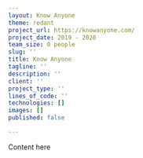 ```yaml
---
layout: Know Anyone
theme: redant
project_url: https://knowanyone.com/
project_date: 2019 - 2020
team_size: 0 people
slug: ''
title: Know Anyone
tagline: ''
description: ''
client: ''
project_type: ''
lines_of_code: ''
technologies: []
images: []
published: false

---
```

Content here
